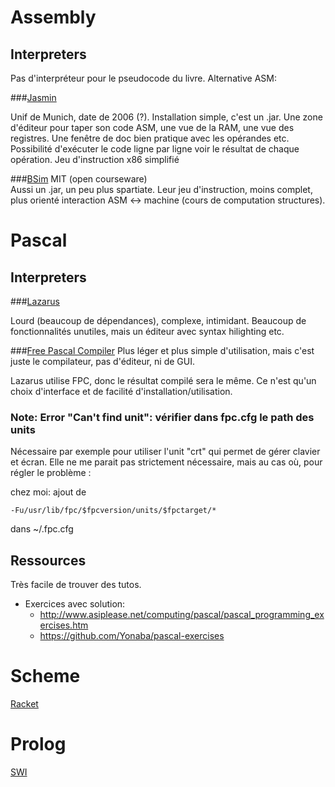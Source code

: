 # Assembly

## Interpreters
Pas d'interpréteur pour le pseudocode du livre. Alternative ASM:

###[Jasmin](http://wwwi10.lrr.in.tum.de/~jasmin/downloads.html)

Unif de Munich, date de 2006 (?). Installation simple, c'est un .jar. Une zone d'éditeur pour taper son code ASM, une vue de la RAM, une vue des registres.
Une fenêtre de doc bien pratique avec les opérandes etc.
Possibilité d'exécuter le code ligne par ligne voir le résultat de chaque opération.
Jeu d'instruction x86 simplifié 

###[BSim](http://ocw.mit.edu/courses/electrical-engineering-and-computer-science/6-004-computation-structures-spring-2009/tools/)
MIT (open courseware)                                                                                                                                                                                             
Aussi un .jar, un peu plus spartiate. Leur jeu d'instruction, moins complet, plus orienté interaction ASM <-> machine (cours de computation structures).




# Pascal
    
## Interpreters

###[Lazarus](http://www.lazarus-ide.org/)

Lourd (beaucoup de dépendances), complexe, intimidant. Beaucoup de fonctionnalités unutiles, mais un éditeur avec syntax hilighting etc.

###[Free Pascal Compiler](http://www.freepascal.org/)
Plus léger et plus simple d'utilisation, mais c'est juste le compilateur, pas d'éditeur, ni de GUI. 

Lazarus utilise FPC, donc le résultat compilé sera le même. Ce n'est qu'un choix d'interface et de facilité d'installation/utilisation.

### Note: Error "Can't find unit": vérifier dans fpc.cfg le path des units   
Nécessaire par exemple pour utiliser l'unit "crt" qui permet de gérer clavier et écran. 
Elle ne me parait pas strictement nécessaire, mais au cas où, pour régler le problème :

chez moi: ajout de 

	-Fu/usr/lib/fpc/$fpcversion/units/$fpctarget/*

dans ~/.fpc.cfg


## Ressources
Très facile de trouver des tutos.
 
 - Exercices avec solution: 
	+ <http://www.asiplease.net/computing/pascal/pascal_programming_exercises.htm>
	+ <https://github.com/Yonaba/pascal-exercises>


# Scheme 

[Racket](https://racket-lang.org/)


# Prolog

[SWI](http://www.swi-prolog.org/)
